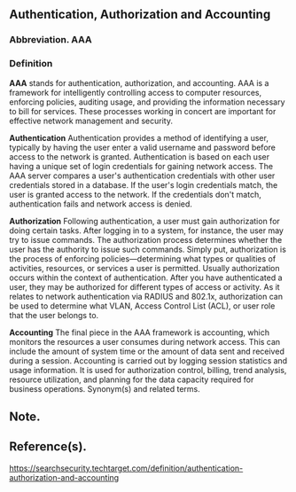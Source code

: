
## Authentication, Authorization and Accounting 

### Abbreviation. AAA

### Definition
**AAA** stands for authentication, authorization, and accounting. AAA is a framework for intelligently controlling access to computer resources, enforcing policies, auditing usage, and providing the information necessary to bill for services. These processes working in concert are important for effective network management and security.

**Authentication**
Authentication provides a method of identifying a user, typically by having the user enter a valid username and password before access to the network is granted. Authentication is based on each user having a unique set of login credentials for gaining network access. The AAA server compares a user's authentication credentials with other user credentials stored in a database. If the user's login credentials match, the user is granted access to the network. If the credentials don't match, authentication fails and network access is denied.

**Authorization**
Following authentication, a user must gain authorization for doing certain tasks. After logging in to a system, for instance, the user may try to issue commands. The authorization process determines whether the user has the authority to issue such commands. Simply put, authorization is the process of enforcing policies—determining what types or qualities of activities, resources, or services a user is permitted. Usually authorization occurs within the context of authentication. After you have authenticated a user, they may be authorized for different types of access or activity. As it relates to network authentication via RADIUS and 802.1x, authorization can be used to determine what VLAN, Access Control List (ACL), or user role that the user belongs to.

**Accounting**
The final piece in the AAA framework is accounting, which monitors the resources a user consumes during network access. This can include the amount of system time or the amount of data sent and received during a session. Accounting is carried out by logging session statistics and usage information. It is used for authorization control, billing, trend analysis, resource utilization, and planning for the data capacity required for business operations.
Synonym(s) and related terms.

## Note.

## Reference(s).

https://searchsecurity.techtarget.com/definition/authentication-authorization-and-accounting

